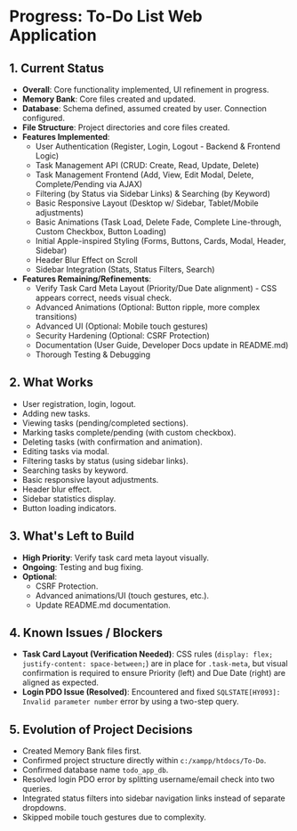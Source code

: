 # Progress: To-Do List Web Application

## 1. Current Status
- **Overall**: Core functionality implemented, UI refinement in progress.
- **Memory Bank**: Core files created and updated.
- **Database**: Schema defined, assumed created by user. Connection configured.
- **File Structure**: Project directories and core files created.
- **Features Implemented**:
    - User Authentication (Register, Login, Logout - Backend & Frontend Logic)
    - Task Management API (CRUD: Create, Read, Update, Delete)
    - Task Management Frontend (Add, View, Edit Modal, Delete, Complete/Pending via AJAX)
    - Filtering (by Status via Sidebar Links) & Searching (by Keyword)
    - Basic Responsive Layout (Desktop w/ Sidebar, Tablet/Mobile adjustments)
    - Basic Animations (Task Load, Delete Fade, Complete Line-through, Custom Checkbox, Button Loading)
    - Initial Apple-inspired Styling (Forms, Buttons, Cards, Modal, Header, Sidebar)
    - Header Blur Effect on Scroll
    - Sidebar Integration (Stats, Status Filters, Search)
- **Features Remaining/Refinements**:
    - Verify Task Card Meta Layout (Priority/Due Date alignment) - CSS appears correct, needs visual check.
    - Advanced Animations (Optional: Button ripple, more complex transitions)
    - Advanced UI (Optional: Mobile touch gestures)
    - Security Hardening (Optional: CSRF Protection)
    - Documentation (User Guide, Developer Docs update in README.md)
    - Thorough Testing & Debugging

## 2. What Works
- User registration, login, logout.
- Adding new tasks.
- Viewing tasks (pending/completed sections).
- Marking tasks complete/pending (with custom checkbox).
- Deleting tasks (with confirmation and animation).
- Editing tasks via modal.
- Filtering tasks by status (using sidebar links).
- Searching tasks by keyword.
- Basic responsive layout adjustments.
- Header blur effect.
- Sidebar statistics display.
- Button loading indicators.

## 3. What's Left to Build
- **High Priority**: Verify task card meta layout visually.
- **Ongoing**: Testing and bug fixing.
- **Optional**:
    - CSRF Protection.
    - Advanced animations/UI (touch gestures, etc.).
    - Update README.md documentation.
## 4. Known Issues / Blockers
- **Task Card Layout (Verification Needed)**: CSS rules (`display: flex; justify-content: space-between;`) are in place for `.task-meta`, but visual confirmation is required to ensure Priority (left) and Due Date (right) are aligned as expected.
- **Login PDO Issue (Resolved)**: Encountered and fixed `SQLSTATE[HY093]: Invalid parameter number` error by using a two-step query.

## 5. Evolution of Project Decisions
- Created Memory Bank files first.
- Confirmed project structure directly within `c:/xampp/htdocs/To-Do`.
- Confirmed database name `todo_app_db`.
- Resolved login PDO error by splitting username/email check into two queries.
- Integrated status filters into sidebar navigation links instead of separate dropdowns.
- Skipped mobile touch gestures due to complexity.
